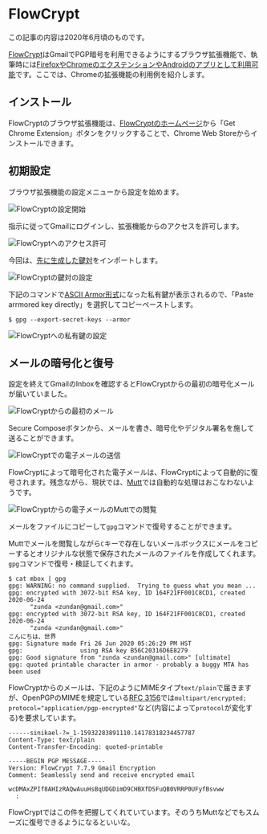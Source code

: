 # FlowCrypt
この記事の内容は2020年6月頃のものです。

[FlowCrypt](https://flowcrypt.com/)はGmailでPGP暗号を利用できるようにするブラウザ拡張機能で、執筆時には[FirefoxやChromeのエクステンションやAndroidのアプリとして利用可能](https://flowcrypt.com/download)です。ここでは、Chromeの拡張機能の利用例を紹介します。

## インストール
FlowCryptのブラウザ拡張機能は、[FlowCryptのホームページ](https://flowcrypt.com/)から「Get Chrome Extension」ボタンをクリックすることで、Chrome Web Storeからインストールできます。

## 初期設定
ブラウザ拡張機能の設定メニューから設定を始めます。

![FlowCryptの設定開始](/flowcrypt-start.png)

指示に従ってGmailにログインし、拡張機能からのアクセスを許可します。

![FlowCryptへのアクセス許可](/flowcrypt-access.png)

今回は、[先に生成した鍵対](keyManagement)をインポートします。

![FlowCryptの鍵対の設定](/flowcrypt-setup-keypair.png)

下記のコマンドで[ASCII Armor形式](../OpenPGP/keyPair#ascii-armor)になった私有鍵が表示されるので、「Paste arrmored key directly」を選択してコピーペーストします。

```
$ gpg --export-secret-keys --armor
```

![FlowCryptへの私有鍵の設定](/flowcrypt-setup-private-key.png)

## メールの暗号化と復号
設定を終えてGmailのInboxを確認するとFlowCryptからの最初の暗号化メールが届いていました。

![FlowCryptからの最初のメール](/flowcrypt-first-email.png)

Secure Composeボタンから、メールを書き、暗号化やデジタル署名を施して送ることができます。

![FlowCryptでの電子メールの送信](/flowcrypt-compose.png)

FlowCryptによって暗号化された電子メールは、FlowCryptによって自動的に復号されます。残念ながら、現状では、[Mutt](./mutt)では自動的な処理はおこなわないようです。

![FlowCryptからの電子メールのMuttでの閲覧](/flowcrypt-mutt.png)

メールをファイルにコピーして`gpg`コマンドで復号することができます。

Muttでメールを閲覧しながら`C`キーで存在しないメールボックスにメールをコピーするとオリジナルな状態で保存されたメールのファイルを作成してくれます。`gpg`コマンドで復号・検証してくれます。

```shellsession{1}
$ cat mbox | gpg
gpg: WARNING: no command supplied.  Trying to guess what you mean ...
gpg: encrypted with 3072-bit RSA key, ID 164F21FF001C8CD1, created 2020-06-24
      "zunda <zundan@gmail.com>"
gpg: encrypted with 3072-bit RSA key, ID 164F21FF001C8CD1, created 2020-06-24
      "zunda <zundan@gmail.com>"
こんにちは、世界
gpg: Signature made Fri 26 Jun 2020 05:26:29 PM HST
gpg:                using RSA key B56C20316D6E8279
gpg: Good signature from "zunda <zundan@gmail.com>" [ultimate]
gpg: quoted printable character in armor - probably a buggy MTA has been used
```

FlowCryptからのメールは、下記のようにMIMEタイプ`text/plain`で届きますが、OpenPGPのMIMEを規定している[RFC 3156](https://tools.ietf.org/html/rfc3156)では`multipart/encrypted; protocol="application/pgp-encrypted"`など(内容によって`protocol`が変化する)を要求しています。

```
------sinikael-?=_1-15932283891110.14178318234457787
Content-Type: text/plain
Content-Transfer-Encoding: quoted-printable

-----BEGIN PGP MESSAGE-----
Version: FlowCrypt 7.7.9 Gmail Encryption
Comment: Seamlessly send and receive encrypted email

wcDMAxZPIf8AHIzRAQwAuuHsBqUDGDimD9CHBXfDSFuQB0VRRP0UFyfBsvww
  :
```

FlowCryptではこの件を把握してくれていています。そのうちMuttなどでもスムーズに復号できるようになるといいな。
